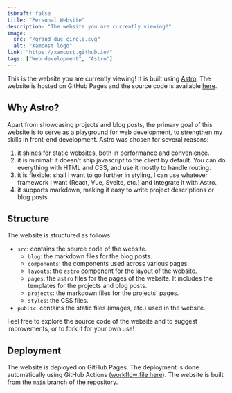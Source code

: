 ```yaml
---
isDraft: false
title: "Personal Website"
description: "The website you are currently viewing!"
image:
  src: "/grand_duc_circle.svg"
  alt: "Xamcost logo"
link: "https://xamcost.github.io/"
tags: ["Web development", "Astro"]
---
```


This is the website you are currently viewing! It is built using [Astro](https://astro.build/). The website is hosted on GitHub Pages and the source code is available [here](https://github.com/xamcost/xamcost.github.io).

## Why Astro?

Apart from showcasing projects and blog posts, the primary goal of this website is to serve as a playground for web development, to strengthen my skills in front-end development. Astro was chosen for several reasons:
1. it shines for static websites, both in performance and convenience.
2. it is minimal: it doesn't ship javascript to the client by default. You can do everything with HTML and CSS, and use it mostly to handle routing.
3. it is flexible: shall I want to go further in styling, I can use whatever framework I want (React, Vue, Svelte, etc.) and integrate it with Astro.
4. it supports markdown, making it easy to write project descriptions or blog posts.

## Structure

The website is structured as follows:
- `src`: contains the source code of the website.
  - `blog`: the markdown files for the blog posts.
  - `components`: the components used across various pages.
  - `layouts`: the `astro` component for the layout of the website.
  - `pages`: the `astro` files for the pages of the website. It includes the templates for the projects and blog posts.
  - `projects`: the markdown files for the projects' pages.
  - `styles`: the CSS files.
- `public`: contains the static files (images, etc.) used in the website.

Feel free to explore the source code of the website and to suggest improvements, or to fork it for your own use!

## Deployment 

The website is deployed on GitHub Pages. The deployment is done automatically using GitHub Actions ([workflow file here](https://github.com/xamcost/xamcost.github.io/blob/main/.github/workflows/deploy_website.yaml)). The website is built from the `main` branch of the repository.

